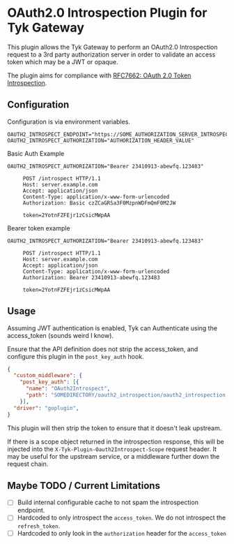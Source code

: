 # OAuth2.0 Introspection Plugin for Tyk Gateway

This plugin allows the Tyk Gateway to perform an OAuth2.0 Introspection request
 to a 3rd party authorization server in order to validate an access token which may be a JWT or opaque.
 
The plugin aims for compliance with [RFC7662: OAuth 2.0 Token Introspection](https://tools.ietf.org/html/rfc7662).

## Configuration

Configuration is via environment variables.

```.env
OAUTH2_INTROSPECT_ENDPOINT="https://SOME_AUTHORIZATION_SERVER_INTROSPECTION_ENDPOINT"
OAUTH2_INTROSPECT_AUTHORIZATION="AUTHORIZATION_HEADER_VALUE"
```

Basic Auth Example

```text
OAUTH2_INTROSPECT_AUTHORIZATION="Bearer 23410913-abewfq.123483"

     POST /introspect HTTP/1.1
     Host: server.example.com
     Accept: application/json
     Content-Type: application/x-www-form-urlencoded
     Authorization: Basic czZCaGRSa3F0MzpnWDFmQmF0M2JW

     token=2YotnFZFEjr1zCsicMWpAA
```

Bearer token example

```text
OAUTH2_INTROSPECT_AUTHORIZATION="Bearer 23410913-abewfq.123483"

     POST /introspect HTTP/1.1
     Host: server.example.com
     Accept: application/json
     Content-Type: application/x-www-form-urlencoded
     Authorization: Bearer 23410913-abewfq.123483

     token=2YotnFZFEjr1zCsicMWpAA
```

## Usage

Assuming JWT authentication is enabled, Tyk can Authenticate using the access_token (sounds weird I know).

Ensure that the API definition does not strip the access_token, and configure this plugin in the `post_key_auth` hook.

```json
{
  "custom_middleware": {
    "post_key_auth": [{
      "name": "OAuth2Introspect",
      "path": "SOMEDIRECTORY/oauth2_introspection/oauth2_introspection.so"
    }],
  "driver": "goplugin",
}
```

This plugin will then strip the token to ensure that it doesn't leak upstream.

If there is a scope object returned in the introspection response, this will be injected into the 
`X-Tyk-Plugin-Oauth2Introspect-Scope` request header. It may be useful for the upstream service, or a middleware
further down the request chain.

## Maybe TODO / Current Limitations

- [ ] Build internal configurable cache to not spam the introspection endpoint.
- [ ] Hardcoded to only introspect the `access_token`. We do not introspect the `refresh_token`.
- [ ] Hardcoded to only look in the `authorization` header for the `access_token`

